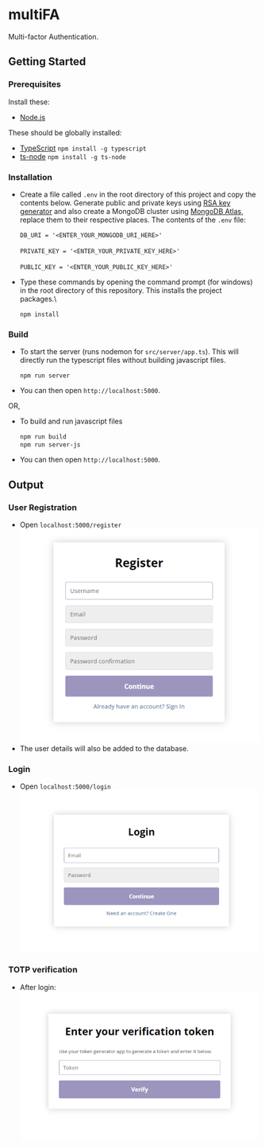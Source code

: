 # multiFA
Multi-factor Authentication.

## Getting Started
### Prerequisites
Install these:
* [Node.js](https://nodejs.org/en/)

These should be globally installed:
* [TypeScript](https://www.typescriptlang.org/download) `npm install -g typescript`
* [ts-node](https://www.npmjs.com/package/ts-node) `npm install -g ts-node`

### Installation
* Create a file called `.env` in the root directory of this project and copy the contents below. Generate public and private keys using [RSA key generator](https://travistidwell.com/jsencrypt/demo/) and also create a MongoDB cluster using [MongoDB Atlas](https://www.mongodb.com/atlas), replace them to their respective places. The contents of the `.env` file:
	```
	DB_URI = '<ENTER_YOUR_MONGODB_URI_HERE>'

	PRIVATE_KEY = '<ENTER_YOUR_PRIVATE_KEY_HERE>'

	PUBLIC_KEY = '<ENTER_YOUR_PUBLIC_KEY_HERE>'
	```

* Type these commands by opening the command prompt (for windows) in the root directory of this repository. This installs the project packages.\
	```
	npm install
	```
### Build
* To start the server (runs nodemon for `src/server/app.ts`). This will directly run the typescript files without building javascript files.
	```
	npm run server
	```
* You can then open `http://localhost:5000`.


OR,
* To build and run javascript files 
	```
	npm run build
	npm run server-js
	```
* You can then open `http://localhost:5000`.

## Output
### User Registration
* Open `localhost:5000/register`\
![](img/register.png)
* The user details will also be added to the database.

### Login
* Open `localhost:5000/login`\
![](img/login.png)

### TOTP verification
* After login:\
![](img/totp.png)
